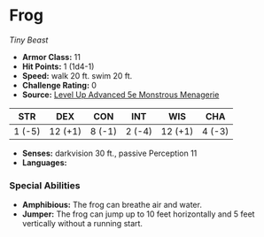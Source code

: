 # Frog

*Tiny* *Beast*

- **Armor Class:** 11
- **Hit Points:** 1 (1d4-1)
- **Speed:** walk 20 ft. swim 20 ft.
- **Challenge Rating:** 0
- **Source:** [Level Up Advanced 5e Monstrous Menagerie](https://www.levelup5e.com)

| STR | DEX | CON | INT | WIS | CHA |
| --- | --- | --- | --- | --- | --- |
| 1 (-5) | 12 (+1) | 8 (-1) | 2 (-4) | 12 (+1) | 4 (-3) |

- **Senses:** darkvision 30 ft., passive Perception 11
- **Languages:** 
### Special Abilities
- **Amphibious:** The frog can breathe air and water.
- **Jumper:** The frog can jump up to 10 feet horizontally and 5 feet vertically without a running start.
